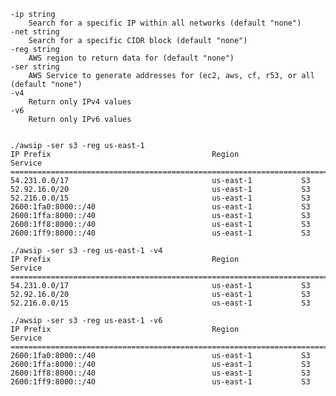     -ip string  
      	Search for a specific IP within all networks (default "none")  
    -net string  
      	Search for a specific CIDR block (default "none")  
    -reg string  
      	AWS region to return data for (default "none")  
    -ser string  
      	AWS Service to generate addresses for (ec2, aws, cf, r53, or all (default "none")  
    -v4  
      	Return only IPv4 values  
    -v6    
      	Return only IPv6 values    
  
  
    ./awsip -ser s3 -reg us-east-1  
    IP Prefix                                    Region              Service  
    =========================================================================    
    54.231.0.0/17                                us-east-1           S3  
    52.92.16.0/20                                us-east-1           S3  
    52.216.0.0/15                                us-east-1           S3  
    2600:1fa0:8000::/40                          us-east-1           S3  
    2600:1ffa:8000::/40                          us-east-1           S3  
    2600:1ff8:8000::/40                          us-east-1           S3  
    2600:1ff9:8000::/40                          us-east-1           S3  
  
    ./awsip -ser s3 -reg us-east-1 -v4  
    IP Prefix                                    Region              Service  
    =========================================================================    
    54.231.0.0/17                                us-east-1           S3  
    52.92.16.0/20                                us-east-1           S3  
    52.216.0.0/15                                us-east-1           S3  
  
    ./awsip -ser s3 -reg us-east-1 -v6  
    IP Prefix                                    Region              Service  
    =========================================================================  
    2600:1fa0:8000::/40                          us-east-1           S3  
    2600:1ffa:8000::/40                          us-east-1           S3  
    2600:1ff8:8000::/40                          us-east-1           S3  
    2600:1ff9:8000::/40                          us-east-1           S3  

